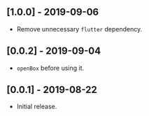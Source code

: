 ## [1.0.0] - 2019-09-06

* Remove unnecessary `flutter` dependency.

## [0.0.2] - 2019-09-04

* `openBox` before using it.

## [0.0.1] - 2019-08-22

* Initial release.
